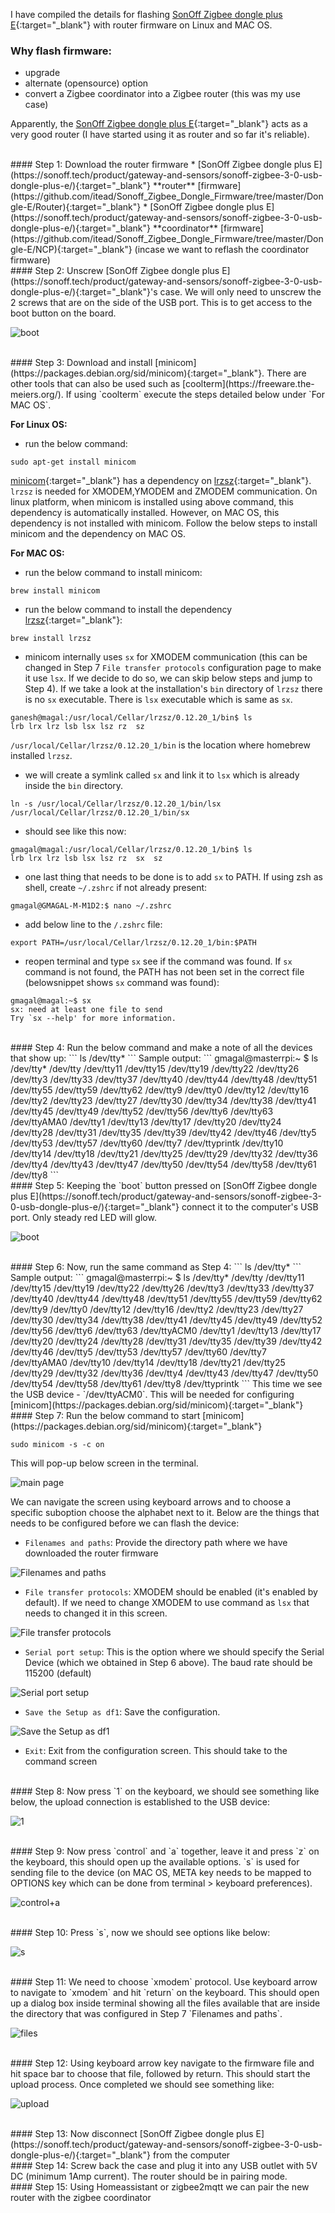I have compiled the details for flashing [SonOff Zigbee dongle plus E](https://sonoff.tech/product/gateway-and-sensors/sonoff-zigbee-3-0-usb-dongle-plus-e/){:target="_blank"} with router firmware on Linux and MAC OS.

### Why flash firmware:
- upgrade
- alternate (opensource) option
- convert a Zigbee coordinator into a Zigbee router (this was my use case)


Apparently, the [SonOff Zigbee dongle plus E](https://sonoff.tech/product/gateway-and-sensors/sonoff-zigbee-3-0-usb-dongle-plus-e/){:target="_blank"} acts as a very good router (I have started using it as router and so far it's reliable).

<br/>
#### Step 1:
Download the router firmware
* [SonOff Zigbee dongle plus E](https://sonoff.tech/product/gateway-and-sensors/sonoff-zigbee-3-0-usb-dongle-plus-e/){:target="_blank"} **router** [firmware](https://github.com/itead/Sonoff_Zigbee_Dongle_Firmware/tree/master/Dongle-E/Router){:target="_blank"}
* [SonOff Zigbee dongle plus E](https://sonoff.tech/product/gateway-and-sensors/sonoff-zigbee-3-0-usb-dongle-plus-e/){:target="_blank"} **coordinator** [firmware](https://github.com/itead/Sonoff_Zigbee_Dongle_Firmware/tree/master/Dongle-E/NCP){:target="_blank"} (incase we want to reflash the coordinator firmware)

<br/>
#### Step 2:
Unscrew [SonOff Zigbee dongle plus E](https://sonoff.tech/product/gateway-and-sensors/sonoff-zigbee-3-0-usb-dongle-plus-e/){:target="_blank"}'s case. We will only need to unscrew the 2 screws that are on the side of the USB port. This is to get access to the boot button on the board.

![boot](https://raw.githubusercontent.com/gmrock/gmrock.github.io/main/media/C51079D8-DC05-4C04-B209-061AA596CF41.jpeg)

<br/>
#### Step 3:
Download and install [minicom](https://packages.debian.org/sid/minicom){:target="_blank"}. There are other tools that can also be used such as
[coolterm](https://freeware.the-meiers.org/). If using `coolterm` execute the steps detailed below under `For MAC OS`. 

**For Linux OS:**
* run the below command:
```
sudo apt-get install minicom
```
[minicom](https://packages.debian.org/sid/minicom){:target="_blank"} has a dependency on [lrzsz](https://www.ohse.de/uwe/software/lrzsz.html){:target="_blank"}. `lrzsz` is needed for XMODEM,YMODEM and ZMODEM communication. On linux platform, when minicom is installed using above command, this dependency is automatically installed. However, on MAC OS, this dependency is not installed with minicom. Follow the below steps to install minicom and the dependency on MAC OS.

**For MAC OS:**
* run the below command to install minicom:
```
brew install minicom
```
* run the below command to install the dependency [lrzsz](https://www.ohse.de/uwe/software/lrzsz.html){:target="_blank"}:
```
brew install lrzsz
```
* minicom internally uses `sx` for XMODEM communication (this can be changed in Step 7 `File transfer protocols` configuration page to make it use `lsx`. If we decide to do so, we can skip below steps and jump to Step 4). If we take a look at the installation's `bin` directory of `lrzsz` there is no `sx` executable.
There is `lsx` executable which is same as `sx`. 

```
ganesh@magal:/usr/local/Cellar/lrzsz/0.12.20_1/bin$ ls
lrb	lrx	lrz	lsb	lsx	lsz	rz	sz
```
`/usr/local/Cellar/lrzsz/0.12.20_1/bin` is the location where homebrew installed `lrzsz`.
* we will create a symlink called `sx` and link it to `lsx` which is already inside the `bin` directory.

```
ln -s /usr/local/Cellar/lrzsz/0.12.20_1/bin/lsx /usr/local/Cellar/lrzsz/0.12.20_1/bin/sx

```
* should see like this now:
```
gmagal@magal:/usr/local/Cellar/lrzsz/0.12.20_1/bin$ ls
lrb	lrx	lrz	lsb	lsx	lsz	rz	sx	sz
```
* one last thing that needs to be done is to add `sx` to PATH. If using zsh as shell, create `~/.zshrc` if not already present:
```
gmagal@GMAGAL-M-M1D2:$ nano ~/.zshrc
```
* add below line to the `/.zshrc` file:
```
export PATH=/usr/local/Cellar/lrzsz/0.12.20_1/bin:$PATH
```
* reopen terminal and type `sx` see if the command was found. If `sx` command is not found, the PATH has not been set in the correct file (belowsnippet shows `sx` command was found):
```
gmagal@magal:~$ sx
sx: need at least one file to send
Try `sx --help' for more information.
```

<br/>
#### Step 4:
Run the below command and make a note of all the devices that show up:
```
ls /dev/tty*
```
Sample output:
```
gmagal@masterrpi:~ $ ls /dev/tty*
/dev/tty    /dev/tty11  /dev/tty15  /dev/tty19  /dev/tty22  /dev/tty26  /dev/tty3   /dev/tty33  /dev/tty37  /dev/tty40  /dev/tty44  /dev/tty48  /dev/tty51  /dev/tty55  /dev/tty59  /dev/tty62  /dev/tty9
/dev/tty0   /dev/tty12  /dev/tty16  /dev/tty2   /dev/tty23  /dev/tty27  /dev/tty30  /dev/tty34  /dev/tty38  /dev/tty41  /dev/tty45  /dev/tty49  /dev/tty52  /dev/tty56  /dev/tty6   /dev/tty63  /dev/ttyAMA0
/dev/tty1   /dev/tty13  /dev/tty17  /dev/tty20  /dev/tty24  /dev/tty28  /dev/tty31  /dev/tty35  /dev/tty39  /dev/tty42  /dev/tty46  /dev/tty5   /dev/tty53  /dev/tty57  /dev/tty60  /dev/tty7   /dev/ttyprintk
/dev/tty10  /dev/tty14  /dev/tty18  /dev/tty21  /dev/tty25  /dev/tty29  /dev/tty32  /dev/tty36  /dev/tty4   /dev/tty43  /dev/tty47  /dev/tty50  /dev/tty54  /dev/tty58  /dev/tty61  /dev/tty8
```

<br/>
#### Step 5:
Keeping the `boot` button pressed on [SonOff Zigbee dongle plus E](https://sonoff.tech/product/gateway-and-sensors/sonoff-zigbee-3-0-usb-dongle-plus-e/){:target="_blank"} connect it to the computer's USB port. Only steady red LED will glow.

![boot](https://raw.githubusercontent.com/gmrock/gmrock.github.io/main/media/52D26826-0C80-4EA5-98C3-D78BD44C0809.jpeg)

<br/>
#### Step 6:
Now, run the same command as Step 4:
```
ls /dev/tty*
```
Sample output:
```
gmagal@masterrpi:~ $ ls /dev/tty*
/dev/tty    /dev/tty11  /dev/tty15  /dev/tty19  /dev/tty22  /dev/tty26  /dev/tty3   /dev/tty33  /dev/tty37  /dev/tty40  /dev/tty44  /dev/tty48  /dev/tty51  /dev/tty55  /dev/tty59  /dev/tty62  /dev/tty9
/dev/tty0   /dev/tty12  /dev/tty16  /dev/tty2   /dev/tty23  /dev/tty27  /dev/tty30  /dev/tty34  /dev/tty38  /dev/tty41  /dev/tty45  /dev/tty49  /dev/tty52  /dev/tty56  /dev/tty6   /dev/tty63  /dev/ttyACM0
/dev/tty1   /dev/tty13  /dev/tty17  /dev/tty20  /dev/tty24  /dev/tty28  /dev/tty31  /dev/tty35  /dev/tty39  /dev/tty42  /dev/tty46  /dev/tty5   /dev/tty53  /dev/tty57  /dev/tty60  /dev/tty7   /dev/ttyAMA0
/dev/tty10  /dev/tty14  /dev/tty18  /dev/tty21  /dev/tty25  /dev/tty29  /dev/tty32  /dev/tty36  /dev/tty4   /dev/tty43  /dev/tty47  /dev/tty50  /dev/tty54  /dev/tty58  /dev/tty61  /dev/tty8   /dev/ttyprintk
```
This time we see the USB device - `/dev/ttyACM0`. This will be needed for configuring [minicom](https://packages.debian.org/sid/minicom){:target="_blank"}

<br/>
#### Step 7:
Run the below command to start [minicom](https://packages.debian.org/sid/minicom){:target="_blank"}

```
sudo minicom -s -c on
```
This will pop-up below screen in the terminal.

![main page](https://raw.githubusercontent.com/gmrock/gmrock.github.io/main/media/minicom_1.png)

We can navigate the screen using keyboard arrows and to choose a specific suboption choose the alphabet next to it.
Below are the things that needs to be configured before we can flash the device:
* `Filenames and paths`: Provide the directory path where we have downloaded the router firmware

![Filenames and paths](https://raw.githubusercontent.com/gmrock/gmrock.github.io/main/media/minicom2.png)


* `File transfer protocols`: XMODEM should be enabled (it's enabled by default). If we need to change XMODEM to use command as `lsx` that needs to changed it in this screen.

![File transfer protocols](https://raw.githubusercontent.com/gmrock/gmrock.github.io/main/media/minicom_3.png)

* `Serial port setup`: This is the option where we should specify the Serial Device (which we obtained in Step 6 above). The baud rate should be 115200 (default)

![Serial port setup](https://raw.githubusercontent.com/gmrock/gmrock.github.io/main/media/minicom4.png)

* `Save the Setup as df1`: Save the configuration.

![Save the Setup as df1](https://raw.githubusercontent.com/gmrock/gmrock.github.io/main/media/minicom_5.png)

* `Exit`: Exit from the configuration screen. This should take to the command screen

<br/>
#### Step 8:
Now press `1` on the keyboard, we should see something like below, the upload connection is established to the USB device:

![1](https://raw.githubusercontent.com/gmrock/gmrock.github.io/main/media/minicom6.png)

<br/>
#### Step 9:
Now press `control` and `a` together, leave it and press `z` on the keyboard, this should open up the available options. `s` is used for sending file to the device (on MAC OS, META key needs to be mapped to OPTIONS key which can be done from terminal > keyboard preferences).

![control+a](https://raw.githubusercontent.com/gmrock/gmrock.github.io/main/media/minicom7a.png)

<br/>
#### Step 10:
Press `s`, now we should see options like below:

![s](https://raw.githubusercontent.com/gmrock/gmrock.github.io/main/media/minicom7b.png)

<br/>
#### Step 11:
We need to choose `xmodem` protocol. Use keyboard arrow to navigate to `xmodem` and hit `return` on the keyboard. This should open up a dialog box inside terminal showing all the files available that are inside the directory that was configured in Step 7 `Filenames and paths`.

![files](https://raw.githubusercontent.com/gmrock/gmrock.github.io/main/media/minicom7c.png)

<br/>
#### Step 12:
Using keyboard arrow key navigate to the firmware file and hit space bar to choose that file, followed by return. This should start the upload
process. Once completed we should see something like:

![upload](https://raw.githubusercontent.com/gmrock/gmrock.github.io/main/media/minicom7d.png)

<br/>
#### Step 13:
Now disconnect [SonOff Zigbee dongle plus E](https://sonoff.tech/product/gateway-and-sensors/sonoff-zigbee-3-0-usb-dongle-plus-e/){:target="_blank"} from the computer

<br/>
#### Step 14:
Screw back the case and plug it into any USB outlet with 5V DC (minimum 1Amp current). The router should be in pairing mode.

<br/>
#### Step 15:
Using Homeassistant or zigbee2mqtt we can pair the new router with the zigbee coordinator
